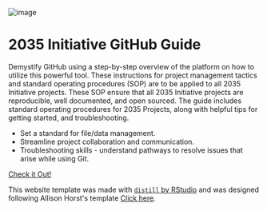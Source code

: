 ![image](https://github.com/The2035Initiative/2035Initiative-GitHubGuide/assets/141206781/27e32210-8ed8-411d-8a41-b8697d2469f8)
# 2035 Initiative GitHub Guide

Demystify GitHub using a step-by-step overview of the platform on how to utilize this powerful tool. These instructions for project management tactics and standard operating procedures (SOP) are to be applied to all 2035 Initiative projects. These SOP ensure that all 2035 Initiative projects are reproducible, well documented, and open sourced. The guide includes standard operating procedures for 2035 Projects, along with helpful tips for getting started, and troubleshooting.

-   Set a standard for file/data management.
-   Streamline project collaboration and communication.
-   Troubleshooting skills - understand pathways to resolve issues that arise while using Git.

[Check it Out!](https://saingersoll.github.io/2035Initiative-GitHubGuide/topic_1.html)















This website template was made with [`distill` by RStudio](https://rstudio.github.io/distill/) and was designed following  Allison Horst's template [Click here](https://docs.google.com/document/d/1iC0f8VONz269Fm6dVHXeiQuWubNOgOiHjF6oHNBLD-o/edit?usp=sharing).
